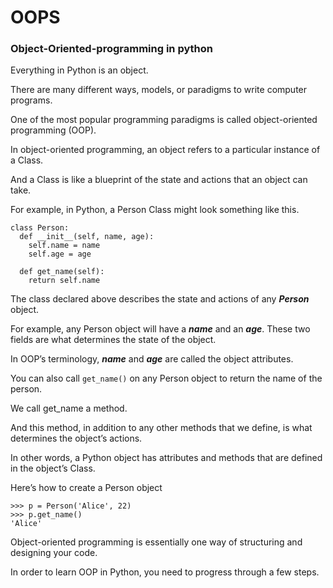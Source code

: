 # OOPS
### Object-Oriented-programming in python

Everything in Python is an object.

There are many different ways, models, or paradigms to write computer programs.

One of the most popular programming paradigms is called object-oriented programming (OOP).

In object-oriented programming, an object refers to a particular instance of a Class.

And a Class is like a blueprint of the state and actions that an object can take.

For example, in Python, a Person Class might look something like this.

```
class Person:
  def __init__(self, name, age):
    self.name = name
    self.age = age
  
  def get_name(self):
    return self.name
```

The class declared above describes the state and actions of any ***Person*** object.

For example, any Person object will have a ***name*** and an ***age***. These two fields are what determines the state of the object.

In OOP’s terminology, ***name*** and ***age*** are called the object attributes.

You can also call `get_name()` on any Person object to return the name of the person.

We call get_name a method.

And this method, in addition to any other methods that we define, is what determines the object’s actions.

In other words, a Python object has attributes and methods that are defined in the object’s Class.

Here’s how to create a Person object

```
>>> p = Person('Alice', 22)
>>> p.get_name()
'Alice'
```


Object-oriented programming is essentially one way of structuring and designing your code.

In order to learn OOP in Python, you need to progress through a few steps.
